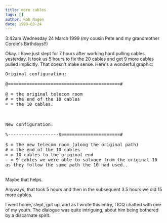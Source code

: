 ```yaml
---
title: more cables
tags: []
author: Rob Nugen
date: 1999-03-24
---
```


<p class=date>3:42am Wednesday 24 March 1999 (my cousin Pete and my grandmother Cordie's Birthdays!!)</p>

<p>Okay.  I have just slept for 7 hours after working hard pulling cables yesterday.  It took us 5 hours to fix the 20 cables and get 9 more cables pulled implicitly.  That doesn't make sense.   Here's a wonderful graphic:

<pre>
Original configuration:

@==========================================#

@ = the original telecom room
# = the end of the 10 cables
= = the 10 cables.



New configuration:

%-------------------$======================#

$ = the new telecom room (along the original path)
# = the end of the 10 cables 
= = 10 cables to the original end
- = 9 cables we were able to salvage from the original 10
as they follow the same path the 10 had used..

</pre>

<p>Maybe that helps.

<p>Anyways, that took 5 hours and then in the subsequent 3.5 hours we did 15 more cables.

<p>I went home, slept, got up, and as I wrote this entry, I ICQ chatted with one of my youth.  The dialogue was quite intriguing, about him being bothered by a discarnate spirit.
